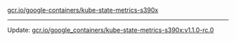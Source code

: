 [gcr.io/google-containers/kube-state-metrics-s390x](https://hub.docker.com/r/cruse/kube-state-metrics-s390x/tags/) 

----
Update: [gcr.io/google_containers/kube-state-metrics-s390x:v1.1.0-rc.0](https://hub.docker.com/r/cruse/kube-state-metrics-s390x/tags/)

